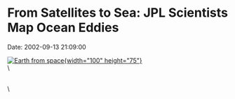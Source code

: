 From Satellites to Sea: JPL Scientists Map Ocean Eddies
=======================================================

Date: 2002-09-13 21:09:00

[![Earth from
space](http://www.jpl.nasa.gov/images/earth/globe-modis-640.jpg){width="100"
height="75"}](http://www.jpl.nasa.gov/news/&rn=news.xml&rst=6501)\
\

\
\

